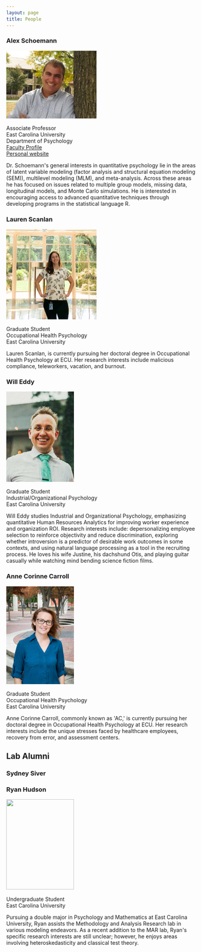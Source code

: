```yaml
---
layout: page
title: People
---
```


### Alex Schoemann
<img src="https://raw.githubusercontent.com/schoam4/schoam4.github.io/master/public/Alex%20Schoemann.jpg" width="240" height="180" />

Associate Professor<br>
East Carolina University<br>
Department of Psychology<br>
[Faculty Profile](http://www.ecu.edu/psyc/schoemann.cfm)<br>
[Personal website](https://sites.google.com/site/alexandermschoemann)<br>

Dr. Schoemann's general interests in quantitative psychology lie in the areas of latent variable modeling (factor analysis and structural equation modeling (SEM)), multilevel modeling (MLM), and meta-analysis. Across these areas he has focused on issues related to multiple group models, missing data, longitudinal models, and Monte Carlo simulations. He is interested in encouraging access to advanced quantitative techniques through developing programs in the statistical language R. 

### Lauren Scanlan

<img src="https://github.com/schoam4/schoam4.github.io/raw/master/public/Marlab_Scanlan.jpg" width="240" height="240" />

Graduate Student<br>
Occupational Health Psychology <br>
East Carolina University <br>

Lauren Scanlan, is currently pursuing her doctoral degree in Occupational Health Psychology at ECU. Her research interests include malicious compliance, teleworkers, vacation, and burnout.

### Will Eddy

<img src="https://github.com/schoam4/schoam4.github.io/raw/master/public/Marlab_Eddy.jpg" width="180" height="240" />

Graduate Student<br>
Industrial/Organizational Psychology <br>
East Carolina University <br>

Will Eddy studies Industrial and Organizational Psychology, emphasizing quantitative Human Resources Analytics for improving worker experience and organization ROI.  Research interests include: depersonalizing employee selection to reinforce objectivity and reduce discrimination, exploring whether introversion is a predictor of desirable work outcomes in some contexts, and using natural language processing as a tool in the recruiting process.  He loves his wife Justine, his dachshund Otis, and playing guitar casually while watching mind bending science fiction films.

### Anne Corinne Carroll

<img src="https://github.com/schoam4/schoam4.github.io/raw/master/public/MAR_lab_Anne.jpg" width="180" height="260" />

Graduate Student<br>
Occupational Health Psychology <br>
East Carolina University <br>

Anne Corinne Carroll, commonly known as 'AC,' is currently pursuing her doctoral degree in Occupational Health Psychology at ECU. Her research interests include the unique stresses faced by healthcare employees, recovery from error, and assessment centers. 


## Lab Alumni

### Sydney Siver

### Ryan Hudson

<img src="https://github.com/schoam4/schoam4.github.io/raw/master/public/MAR_lab_Ryan.jpg" width="180" height="240" />

Undergraduate Student <br>
East Carolina University <br>

Pursuing a double major in Psychology and Mathematics at East Carolina University, Ryan assists the Methodology and Analysis Research lab in various modeling endeavors. As a recent addition to the MAR lab, Ryan's specific research interests are still unclear; however, he enjoys areas involving heteroskedasticity and classical test theory.  
